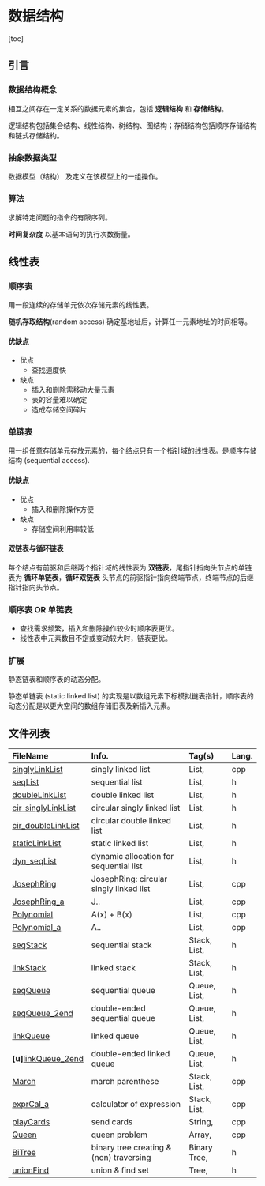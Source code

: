 # 数据结构

[toc]

## 引言

### 数据结构概念

相互之间存在一定关系的数据元素的集合，包括 **逻辑结构** 和 **存储结构**。

逻辑结构包括集合结构、线性结构、树结构、图结构；存储结构包括顺序存储结构和链式存储结构。

### 抽象数据类型

数据模型（结构） 及定义在该模型上的一组操作。

### 算法

求解特定问题的指令的有限序列。

**时间复杂度**  以基本语句的执行次数衡量。

## 线性表

### 顺序表

用一段连续的存储单元依次存储元素的线性表。

**随机存取结构**(random access)  确定基地址后，计算任一元素地址的时间相等。

#### 优缺点

- 优点
  - 查找速度快
- 缺点
  - 插入和删除需移动大量元素
  - 表的容量难以确定
  - 造成存储空间碎片

### 单链表

用一组任意存储单元存放元素的，每个结点只有一个指针域的线性表。是顺序存储结构 (sequential access).

#### 优缺点

- 优点
  - 插入和删除操作方便
- 缺点
  - 存储空间利用率较低

#### 双链表与循环链表

每个结点有前驱和后继两个指针域的线性表为 **双链表**，尾指针指向头节点的单链表为 **循环单链表**，**循环双链表** 头节点的前驱指针指向终端节点，终端节点的后继指针指向头节点。

### 顺序表 OR 单链表

- 查找需求频繁，插入和删除操作较少时顺序表更优。
- 线性表中元素数目不定或变动较大时，链表更优。
### 扩展

静态链表和顺序表的动态分配。

静态单链表 (static linked list) 的实现是以数组元素下标模拟链表指针，顺序表的动态分配是以更大空间的数组存储旧表及新插入元素。

## 文件列表

| FileName | Info. | Tag(s) | Lang. |
| :--- | :--- | :--- | :--- |
| [singlyLinkList] | singly linked list | List, | cpp |
| [seqList] | sequential list | List, | h |
| [doubleLinkList] | double linked list | List, | h |
| [cir_singlyLinkList] | circular singly linked list | List, | h |
| [cir_doubleLinkList] | circular double linked list | List, | h |
| [staticLinkList] | static linked list | List, | h |
| [dyn_seqList] | dynamic allocation for sequential list | List, | h |
| [JosephRing] | JosephRing: circular singly linked list | List, | cpp |
| [JosephRing_a] | J.. | List, | cpp |
| [Polynomial] | A(x) + B(x) | List, | cpp |
| [Polynomial_a] | A.. | List, | cpp |
| [seqStack] | sequential stack | Stack, List, | h|
| [linkStack] | linked stack | Stack, List, | h |
| [seqQueue] | sequential queue | Queue, List, | h |
| [seqQueue_2end] | double-ended sequential queue | Queue, List, | h |
| [linkQueue] | linked queue | Queue, List, | h |
| **[u]**[linkQueue_2end] | double-ended linked queue | Queue, List, | h |
| [March] | march parenthese | Stack, List, | cpp |
| [exprCal_a] | calculator of expression | Stack, List, | cpp |
| [playCards] | send cards | String, | cpp |
| [Queen] | queen problem | Array, | cpp |
| [BiTree] | binary tree creating & (non) traversing | Binary Tree, | h |
| [unionFind] | union & find set | Tree, | h |

[unionFind]: ./unionFind.h
[BiTree]: ./BiTree.h
[Queen]: ./Queen.cpp
[playCards]: ./playCards.cpp
[exprCal_a]: ./exprCal_a.cpp
[March]: ./March.cpp
[linkQueue_2end]: ./linkQueue_2end.h
[linkQueue]: ./linkQueue.h
[seqQueue_2end]: ./seqQueue_2end.h
[seqQueue]: ./seqQueue.h
[linkStack]: ./linkStack.h
[seqStack]: ./seqStack.h
[Polynomial_a]: ./Polynomial_a.cpp
[Polynomial]: ./Polynomial.cpp
[JosephRing_a]: ./JosephRing_a.cpp
[JosephRing]: ./JosephRing.cpp
[dyn_seqList]: ./dyn_seqList.h
[staticLinkList]: ./staticLinkList.h
[cir_doubleLinkList]: ./cir_doubleLinkList.h
[cir_singlyLinkList]: ./cir_singlyLinkList.h
[doubleLinkList]: ./doubleLinkList.h
[seqList]: ./seqList.h
[singlyLinkList]: ./singlyLinkList.cpp
